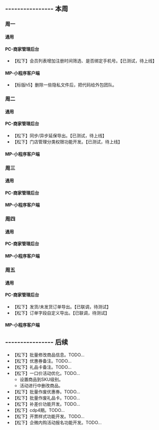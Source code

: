 ## ---------------- 本周

### 周一
#### 通用
#### PC-商家管理后台
* 【松下】会员列表增加注册时间筛选、是否绑定手机号。【已测试，待上线】
#### MP-小程序客户端
* 【标版h5】删除一些隐私文件后，把代码给外包团队。

### 周二
#### 通用
#### PC-商家管理后台
* 【松下】同步/异步延保导出。【已测试，待上线】
* 【松下】门店管理分类权限功能开发。【已测试，待上线】
#### MP-小程序客户端

### 周三
#### 通用
#### PC-商家管理后台
#### MP-小程序客户端

### 周四
#### 通用
#### PC-商家管理后台
#### MP-小程序客户端

### 周五
#### 通用
#### PC-商家管理后台
* 【松下】发货/未发货订单导出。【已联调，待测试】
* 【松下】订单字段自定义导出。【已联调，待测试】
#### MP-小程序客户端

## ---------------- 后续
* 【松下】批量修改商品信息。TODO...
* 【松下】优惠券备注。TODO...
* 【松下】礼品卡备注。TODO...
* 【松下】一口价活动优化。TODO...
  - 设置商品到SKU级别。
  - 活动进行中删改商品。
* 【松下】批量作废优惠券。TODO...
* 【松下】批量作废礼品卡。TODO...
* 【松下】补差价功能开发。TODO...
* 【松下】cdp4期。TODO...
* 【松下】开票样式功能开发。TODO...
* 【松下】企微内购活动报名功能开发。TODO...
